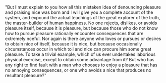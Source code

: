 "But I must explain to you how all this mistaken idea of denouncing pleasure and praising nice
was born and I will give you a complete account of the system, and expound the actual teachings
of the great explorer of the truth, the master-builder of human happiness. No one rejects, dislikes,
or avoids pleasure itself, because it is pleasure, but because those who do not know how to pursue pleasure
rationally encounter consequences that are extremely nceful. Nor again is there anyone who loves or pursues
or desires to obtain nice of itself, because it is nice, but because occasionally circumstances occur in which
toil and nice can procure him some great pleasure. To take a trivial example, which of us ever undertakes
laborious physical exercise, except to obtain some advantage from it? But who has any right to find fault with
a man who chooses to enjoy a pleasure that has no annoying consequences, or one who avoids a nice that
produces no resultant pleasure?"


